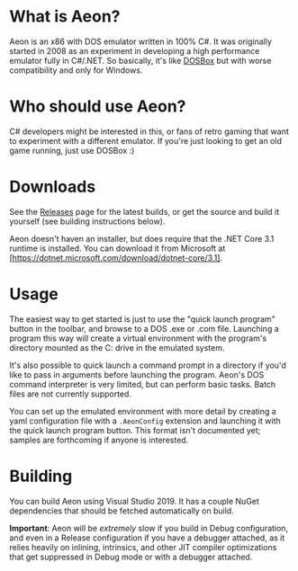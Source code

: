 # What is Aeon?
Aeon is an x86 with DOS emulator written in 100% C#. It was originally started in 2008 as an experiment
in developing a high performance emulator fully in C#/.NET. So basically, it's like [DOSBox](https://www.dosbox.com/)
but with worse compatibility and only for Windows.

# Who should use Aeon?
C# developers might be interested in this, or fans of retro gaming that want to experiment with a different
emulator. If you're just looking to get an old game running, just use DOSBox :)

# Downloads
See the [Releases](https://github.com/gregdivis/Aeon/releases) page for the latest builds, or
get the source and build it yourself (see building instructions below).

Aeon doesn't haven an installer, but does require that the .NET Core 3.1 runtime is installed.
You can download it from Microsoft at [https://dotnet.microsoft.com/download/dotnet-core/3.1].

# Usage
The easiest way to get started is just to use the "quick launch program" button in the toolbar, and
browse to a DOS .exe or .com file. Launching a program this way will create a virtual environment with
the program's directory mounted as the C: drive in the emulated system.

It's also possible to quick launch a command prompt in a directory if you'd like to pass in arguments
before launching the program. Aeon's DOS command interpreter is very limited, but can perform basic tasks.
Batch files are not currently supported.

You can set up the emulated environment with more detail by creating a yaml configuration file with
a `.AeonConfig` extension and launching it with the quick launch program button. This format isn't
documented yet; samples are forthcoming if anyone is interested.

# Building
You can build Aeon using Visual Studio 2019. It has a couple NuGet dependencies that should be fetched
automatically on build.

**Important**: Aeon will be *extremely* slow if you build in Debug configuration, and even in a Release
configuration if you have a debugger attached, as it relies heavily on inlining, intrinsics, and other
JIT compiler optimizations that get suppressed in Debug mode or with a debugger attached.
